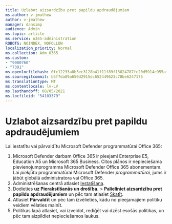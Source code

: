 ```yaml
---
title: Uzlabot aizsardzību pret papildu apdraudējumiem
ms.author: v-jmathew
author: v-jmathew
manager: dansimp
audience: Admin
ms.topic: article
ms.service: o365-administration
ROBOTS: NOINDEX, NOFOLLOW
localization_priority: Normal
ms.collection: Adm_O365
ms.custom:
- "9000760"
- "7391"
ms.openlocfilehash: 0fc12233a0b3ec3128b41f11f89f13824787fc20d5914c955afb8446a7fa3ced
ms.sourcegitcommit: b5f7da89a650d2915dc652449623c78be6247175
ms.translationtype: MT
ms.contentlocale: lv-LV
ms.lasthandoff: 08/05/2021
ms.locfileid: "54103379"
---
```

# <a name="increase-protection-from-advanced-threats"></a>Uzlabot aizsardzību pret papildu apdraudējumiem

Lai iestatītu vai pārvaldītu Microsoft Defender programmatūrai Office 365:

1. Microsoft Defender darbam Office 365 ir pieejami Enterprise E5, Education A5 un Microsoft 365 Business. Citos plānos ir nepieciešama pievienojumprogramma Microsoft Defender Office 365 abonementam. Lai *piekļūtu* programmatūrai Microsoft Defender *programmatūrai,* jums ir jābūt globālā administratora vai Office 365.
2. Administrēšanas centrā atlasiet [Iestatīšana](https://go.microsoft.com/fwlink/p/?linkid=2075721).
3. Dodieties **uz Pierakstīšanās un drošība.**  >  **Palieliniet aizsardzību pret papildu apdraudējumiem** un pēc tam atlasiet [Skatīt](https://go.microsoft.com/fwlink/?linkid=2109302).
4. Atlasiet **Pārvaldīt** un pēc tam izvēlieties, kādu no pieejamajiem politiku veidiem vēlaties mainīt.
5. Politikas lapā atlasiet, vai izveidot, rediģēt vai dzēst esošās politikas, un pēc tam aizpildiet nepieciešamos laukus.
